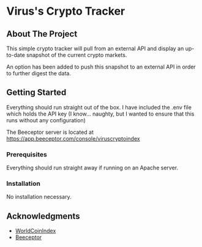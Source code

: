 # Virus's Crypto Tracker

<!-- ABOUT THE PROJECT -->
## About The Project

This simple crypto tracker will pull from an external API and display an up-to-date snapshot of the current
crypto markets.

An option has been added to push this snapshot to an external API in order to further digest the data.

<!-- GETTING STARTED -->
## Getting Started

Everything should run straight out of the box. I have included the .env file which holds the API key (I know...
naughty, but I wanted to ensure that this runs without any configuration)

The Beeceptor server is located at https://app.beeceptor.com/console/viruscryptoindex

### Prerequisites

Everything should run straight away if running on an Apache server.

### Installation

No installation necessary.

<!-- ACKNOWLEDGMENTS -->
## Acknowledgments

* [WorldCoinIndex](https://www.worldcoinindex.com/apiservice?ref=apilist.fun)
* [Beeceptor](https://app.beeceptor.com/console/viruscryptoindex)
